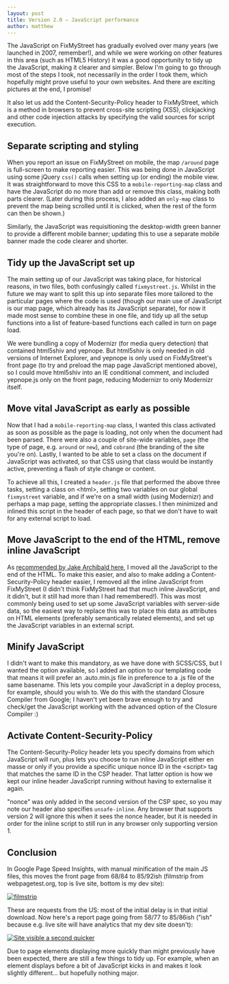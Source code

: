 ```yaml
---
layout: post
title: Version 2.0 – JavaScript performance
author: matthew
---
```


The JavaScript on FixMyStreet has gradually evolved over many years (we
launched in 2007, remember!), and while we were working on other features in
this area (such as HTML5 History) it was a good opportunity to tidy up the
JavaScript, making it clearer and simpler. Below I'm going to go through most
of the steps I took, not necessarily in the order I took them, which hopefully
might prove useful to your own websites. And there are exciting pictures at the
end, I promise!

It also let us add the Content-Security-Policy header to FixMyStreet, which is
a method in browsers to prevent cross-site scripting (XSS), clickjacking and
other code injection attacks by specifying the valid sources for script
execution.

## Separate scripting and styling

When you report an issue on FixMyStreet on mobile, the map `/around` page is
full-screen to make reporting easier. This was being done in JavaScript using
some jQuery `css()` calls when setting up (or ending) the mobile view. It was
straightforward to move this CSS to a `mobile-reporting-map` class and have the
JavaScript do no more than add or remove this class, making both parts clearer.
(Later during this process, I also added an `only-map` class to prevent the map
being scrolled until it is clicked, when the rest of the form can then be
shown.)

Similarly, the JavaScript was requisitioning the desktop-width green banner to
provide a different mobile banner; updating this to use a separate mobile
banner made the code clearer and shorter.

## Tidy up the JavaScript set up

The main setting up of our JavaScript was taking place, for historical reasons,
in two files, both confusingly called `fixmystreet.js`. Whilst in the future we
may want to split this up into separate files more tailored to the particular
pages where the code is used (though our main use of JavaScript is our map
page, which already has its JavaScript separate), for now it made most sense to
combine these in one file, and tidy up all the setup functions into a list of
feature-based functions each called in turn on page load.

We were bundling a copy of Modernizr (for media query detection) that contained
html5shiv and yepnope. But html5shiv is only needed in old versions of Internet
Explorer, and yepnope is only used on FixMyStreet's front page (to try and
preload the map page JavaScript mentioned above), so I could move html5shiv
into an IE conditional comment, and included yepnope.js only on the front page,
reducing Modernizr to only Modernizr itself.

## Move vital JavaScript as early as possible

Now that I had a `mobile-reporting-map` class, I wanted this class activated
as soon as possible as the page is loading, not only when the document had been
parsed. There were also a couple of site-wide variables, `page` (the type of
page, e.g. `around` or `new`), and `cobrand` (the branding of the site you're
on). Lastly, I wanted to be able to set a class on the document if JavaScript
was activated, so that CSS using that class would be instantly active,
preventing a flash of style change or content.

To achieve all this, I created a `header.js` file that performed the above
three tasks, setting a class on &lt;html&gt;, setting two variables on our
global `fixmystreet` variable, and if we're on a small width (using Modernizr)
and perhaps a map page, setting the appropriate classes. I then minimized and
inlined this script in the header of each page, so that we don't have to wait
for any external script to load.

## Move JavaScript to the end of the HTML, remove inline JavaScript

As [recommended by Jake Archibald
here](https://www.html5rocks.com/en/tutorials/speed/script-loading/), I moved
all the JavaScript to the end of the HTML. To make this easier, and also to
make adding a Content-Security-Policy header easier, I removed all the inline
JavaScript from FixMyStreet (I didn't think FixMyStreet had that much inline
JavaScript, and it didn't, but it still had more than I had remembered!). This
was most commonly being used to set up some JavaScript variables with
server-side data, so the easiest way to replace this was to place this data as
attributes on HTML elements (preferably semantically related elements), and set
up the JavaScript variables in an external script.

## Minify JavaScript

I didn't want to make this mandatory, as we have done with SCSS/CSS, but I
wanted the option available, so I added an option to our templating code that
means it will prefer an .auto.min.js file in preference to a .js file of the
same basename. This lets you compile your JavaScript in a deploy process, for
example, should you wish to. We do this with the standard Closure Compiler from
Google; I haven't yet been brave enough to try and check/get the JavaScript
working with the advanced option of the Closure Compiler :)

## Activate Content-Security-Policy

The Content-Security-Policy header lets you specify domains from which
JavaScript will run, plus lets you choose to run inline JavaScript either en
masse or only if you provide a specific unique nonce ID in the &lt;script&gt;
tag that matches the same ID in the CSP header. That latter option is how we
kept our inline header JavaScript running without having to externalise it
again.

"nonce" was only added in the second version of the CSP spec, so you may note
our header also specifies `unsafe-inline`. Any browser that supports version 2
will ignore this when it sees the nonce header, but it is needed in order for
the inline script to still run in any browser only supporting version 1.

## Conclusion

In Google Page Speed Insights, with manual minification of the main JS files,
this moves the front page from 68/84 to 85/92ish (filmstrip from
webpagetest.org, top is live site, bottom is my dev site):

[![filmstrip](https://cloud.githubusercontent.com/assets/154364/17670115/58b741f6-6308-11e6-9510-82c23fbd5c35.png)](https://cloud.githubusercontent.com/assets/154364/17670115/58b741f6-6308-11e6-9510-82c23fbd5c35.png)

These are requests from the US: most of the initial delay is in that initial
download. Now here's a report page going from 58/77 to 85/86ish ("ish" because
e.g. live site will have analytics that my dev site doesn't):

[![Site visible a second quicker](https://cloud.githubusercontent.com/assets/154364/17670122/680c9a16-6308-11e6-9bfb-721272ff1f71.png)](https://cloud.githubusercontent.com/assets/154364/17670122/680c9a16-6308-11e6-9bfb-721272ff1f71.png)

Due to page elements displaying more quickly than might previously have been
expected, there are still a few things to tidy up. For example, when an element
displays before a bit of JavaScript kicks in and makes it look slightly
different... but hopefully nothing major.
